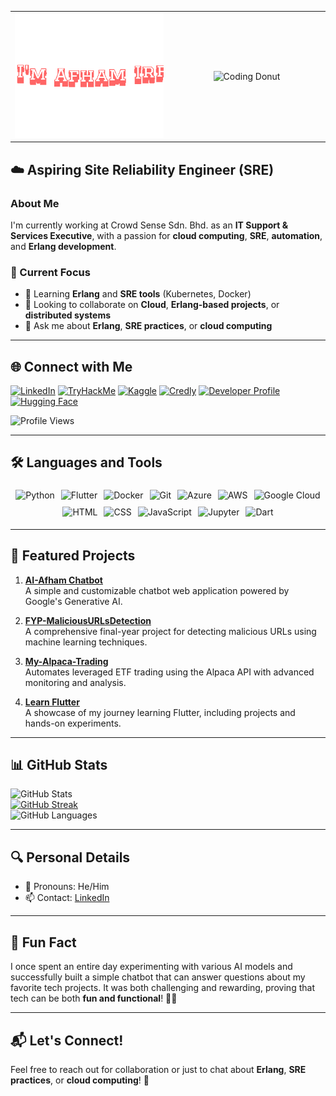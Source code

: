 <table align="center" width="100%">
  <tr>
    <!-- Header GIF on the left -->
    <td align="center" width="50%">
      <a href="https://ai-afham.netlify.app/">
        <img src="https://github.com/auth-Afham/auth-Afham/blob/main/giphy.gif" 
             alt="Header Image" 
             style="object-fit: cover; width: 100%; height: 200px;" />
      </a>
    </td>
    <!-- Donut GIF on the right -->
    <td align="center" width="50%">
      <img src="https://github.com/auth-Afham/auth-Afham/blob/main/Blender%20Tutorial%20Donut.gif" 
           alt="Coding Donut" 
           style="width: 250px; height: auto;" />
    </td>
  </tr>
</table>

## ☁️ Aspiring Site Reliability Engineer (SRE)

### About Me  

I'm currently working at Crowd Sense Sdn. Bhd. as an **IT Support & Services Executive**, with a passion for **cloud computing**, **SRE**, **automation**, and **Erlang development**.

### 🚀 Current Focus  
- 🌱 Learning **Erlang** and **SRE tools** (Kubernetes, Docker)  
- 👯 Looking to collaborate on **Cloud**, **Erlang-based projects**, or **distributed systems**  
- 💬 Ask me about **Erlang**, **SRE practices**, or **cloud computing**

---

## 🌐 Connect with Me  

[![LinkedIn](https://img.shields.io/badge/-LinkedIn-0A66C2?logo=linkedin&logoColor=white&style=for-the-badge)](https://www.linkedin.com/in/afham-irfan-a43a20240)
[![TryHackMe](https://img.shields.io/badge/-TryHackMe-212C42?logo=tryhackme&logoColor=white&style=for-the-badge)](https://tryhackme.com/p/afham.irfan)
[![Kaggle](https://img.shields.io/badge/-Kaggle-20BEFF?logo=kaggle&logoColor=white&style=for-the-badge)](https://kaggle.com/afhamirfan)
[![Credly](https://img.shields.io/badge/-Credly-FF6C02?logo=credly&logoColor=white&style=for-the-badge)](https://www.credly.com/users/afham-irfan/badges)
[![Developer Profile](https://img.shields.io/badge/-Google%20Developer%20Profile-4285F4?logo=google&logoColor=white&style=for-the-badge)](https://developers.google.com/profile/u/100630847786305907889)
[![Hugging Face](https://img.shields.io/badge/-Hugging%20Face-FFD700?logo=huggingface&logoColor=black&style=for-the-badge)](https://huggingface.co/auth-Afham)

![Profile Views](https://komarev.com/ghpvc/?username=auth-Afham&label=Profile%20views&color=0e75b6&style=flat)

---

## 🛠️ Languages and Tools  

<div style="display: flex; flex-wrap: wrap; justify-content: center;">
  <img src="https://img.shields.io/badge/-Python-3776AB?logo=python&logoColor=white&style=flat-square" alt="Python" style="margin: 5px;">
  <img src="https://img.shields.io/badge/-Flutter-02569B?logo=flutter&logoColor=white&style=flat-square" alt="Flutter" style="margin: 5px;">
  <img src="https://img.shields.io/badge/-Docker-2496ED?logo=docker&logoColor=white&style=flat-square" alt="Docker" style="margin: 5px;">
  <img src="https://img.shields.io/badge/-Git-F05032?logo=git&logoColor=white&style=flat-square" alt="Git" style="margin: 5px;">
  <img src="https://img.shields.io/badge/-Azure-0078D4?logo=microsoft-azure&logoColor=white&style=flat-square" alt="Azure" style="margin: 5px;">
  <img src="https://img.shields.io/badge/-AWS-232F3E?logo=amazon-aws&logoColor=white&style=flat-square" alt="AWS" style="margin: 5px;">
  <img src="https://img.shields.io/badge/-Google%20Cloud-4285F4?logo=google-cloud&logoColor=white&style=flat-square" alt="Google Cloud" style="margin: 5px;">
  <img src="https://img.shields.io/badge/-HTML-E34F26?logo=html5&logoColor=white&style=flat-square" alt="HTML" style="margin: 5px;">
  <img src="https://img.shields.io/badge/-CSS-1572B6?logo=css3&logoColor=white&style=flat-square" alt="CSS" style="margin: 5px;">
  <img src="https://img.shields.io/badge/-JavaScript-F7DF1E?logo=javascript&logoColor=black&style=flat-square" alt="JavaScript" style="margin: 5px;">
  <img src="https://img.shields.io/badge/-Jupyter%20Notebook-F37626?logo=jupyter&logoColor=white&style=flat-square" alt="Jupyter" style="margin: 5px;">
  <img src="https://img.shields.io/badge/-Dart-0175C2?logo=dart&logoColor=white&style=flat-square" alt="Dart" style="margin: 5px;">
</div>

---

## 📌 Featured Projects  

1. **[AI-Afham Chatbot](https://github.com/auth-Afham/AI-Afham-Chatbot)**  
   A simple and customizable chatbot web application powered by Google's Generative AI.

2. **[FYP-MaliciousURLsDetection](https://github.com/auth-Afham/FYP-MaliciousURLsDetection)**  
   A comprehensive final-year project for detecting malicious URLs using machine learning techniques.

3. **[My-Alpaca-Trading](https://github.com/auth-Afham/My-Alpaca-Trading)**  
   Automates leveraged ETF trading using the Alpaca API with advanced monitoring and analysis.

4. **[Learn Flutter](https://github.com/auth-Afham/Learn-Flutter)**  
   A showcase of my journey learning Flutter, including projects and hands-on experiments.

---

## 📊 GitHub Stats  

![GitHub Stats](https://github-readme-stats.vercel.app/api?username=auth-Afham&show_icons=true)<br>
[![GitHub Streak](https://github-readme-streak-stats.herokuapp.com?user=auth-Afham)](https://git.io/streak-stats)<br>
![GitHub Languages](https://github-readme-stats.vercel.app/api/top-langs?username=auth-Afham&locale=en&hide_title=false&layout=compact&card_width=320&langs_count=6&theme=dark&hide_border=false)

---

## 🔍 Personal Details  

- 👀 Pronouns: He/Him  
- 📫 Contact: [LinkedIn](https://www.linkedin.com/in/afham-irfan-a43a20240)

---

## 🎉 Fun Fact  

I once spent an entire day experimenting with various AI models and successfully built a simple chatbot that can answer questions about my favorite tech projects. It was both challenging and rewarding, proving that tech can be both **fun and functional**! 🤖💬  

---

## 📬 Let's Connect!  

Feel free to reach out for collaboration or just to chat about **Erlang**, **SRE practices**, or **cloud computing**! 🚀  
